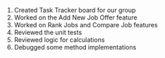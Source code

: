 
1. Created Task Tracker board for our group
2. Worked on the Add New Job Offer feature
3. Worked on Rank Jobs and Compare Job features
4. Reviewed the unit tests
5. Reviewed logic for calculations
6. Debugged some method implementations
